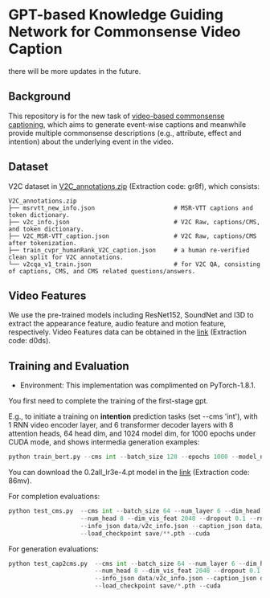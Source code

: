 # GPT-based Knowledge Guiding Network for Commonsense Video Caption
there will be more updates in the future.

## Background
This repository is for the new task of [video-based commonsense captioning](https://arxiv.org/abs/2003.05162), which aims to generate event-wise captions and meanwhile provide multiple commonsense descriptions (e.g., attribute, effect and intention) about the underlying event in the video.

## Dataset
V2C dataset in [V2C_annotations.zip](https://pan.baidu.com/s/1Ayq6Y4lnU8x5eEdrU6GFtQ) (Extraction code: gr8f), which consists:
    
    V2C_annotations.zip
    ├── msrvtt_new_info.json                      # MSR-VTT captions and token dictionary.
    ├── v2c_info.json                             # V2C Raw, captions/CMS, and token dictionary.
    ├── V2C_MSR-VTT_caption.json                  # V2C Raw, captions/CMS after tokenization.
    ├── train_cvpr_humanRank_V2C_caption.json     # a human re-verified clean split for V2C annotations.
    └── v2cqa_v1_train.json                       # for V2C QA, consisting of captions, CMS, and CMS related questions/answers.

## Video Features
We use the pre-trained models including ResNet152, SoundNet and I3D  to extract the appearance feature, audio feature and motion feature, respectively. Video Features data can be obtained in the [link](https://pan.baidu.com/s/1oDLOPuuXuLc3TAFrOzn3Rg) (Extraction code: d0ds).


## Training and Evaluation
* Environment: This implementation was complimented on PyTorch-1.8.1.
                
You first need to complete the training of the first-stage gpt.

E.g., to initiate a training on **intention** prediction tasks (set --cms 'int'), with 1 RNN video encoder layer, and 6 transformer decoder layers with 8 attention heads, 64 head dim, and 1024 model dim, for 1000 epochs under CUDA mode, and shows intermedia generation examples:
```python
python train_bert.py --cms int --batch_size 128 --epochs 1000 --model_name /data/yuanmq/hybridnet/0.2all_lr3e-4.pt --num_layer 6 --dim_head 64 --dim_inner 1024  --num_head 8 --dim_vis_feat 2048 --dropout 0.1 --rnn_layer 1 --checkpoint_path ./save/intentionbert2000 --info_json data/v2c_info.json --caption_json data/V2C_MSR-VTT_caption.json  --print_loss_every 10 --cuda --show_predict   
```
You can download the 0.2all_lr3e-4.pt model in the [link](https://pan.baidu.com/s/1iIukOY8_FiqNgiOih_GoWQ) (Extraction code: 86mv).

For completion evaluations:
```python
python test_cms.py  --cms int --batch_size 64 --num_layer 6 --dim_head 64 --dim_inner 1024 \
                    --num_head 8 --dim_vis_feat 2048 --dropout 0.1 --rnn_layer 1 --checkpoint_path ./save  \
                    --info_json data/v2c_info.json --caption_json data/V2C_MSR-VTT_caption.json  \
                    --load_checkpoint save/**.pth --cuda
```
For generation evaluations:
```python
python test_cap2cms.py  --cms int --batch_size 64 --num_layer 6 --dim_head 64 --dim_inner 1024 \
                        --num_head 8 --dim_vis_feat 2048 --dropout 0.1 --rnn_layer 1 --checkpoint_path ./save  \
                        --info_json data/v2c_info.json --caption_json data/V2C_MSR-VTT_caption.json \
                        --load_checkpoint save/*.pth --cuda
```


